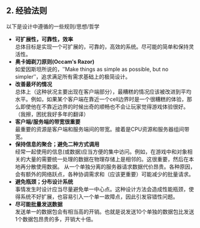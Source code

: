 ## 2. 经验法则

以下是设计中遵循的一些规则/思想/哲学

* **可扩展性，可靠性，效率**  
  总体目标是实现一个可扩展的，可靠的，高效的系统。尽可能的简单和保持灵活性。
* **奥卡姆剃刀原则(Occamʹs Razor)**  
  如爱因斯坦所说的，ʺMake things as simple as possible, but no simplerʺ，追求满足所有需求基础上的极简设计。
* **改善最坏的情况**  
  总体上（这种状况主要出现在客户端部分），最糟糕的情况应该被改进到平均水平。例如，如果某个客户端在靠近一个cell边界时是一个很糟糕的体验，那么即使他在不靠近边界的时候出奇的顺畅也不会让玩家觉得游戏体验很好。（我擦，困扰我好多年的翻译）
* **客户端/服务端的带宽很重要**  
  最重要的资源是客户端和服务端间的带宽。接着是CPU资源和服务器组间带宽。
* **保持信息的聚合；避免二种方式调用**  
  经常一起使用的信息(或数据)应当方便的集中访问。例如，在游戏中和对象相关的大量的需要统一处理的数据在物理存储上是相邻的。这很重要，然后在本地再分散使用数据。
  从一个单独分离的服务器请求数据代价昂贵。各种原因，会有额外的网络跃点，各种协调需求和（应该更重要）可能减少的批量请求。
* **避免瓶颈；分布设计系统**  
  事情发生时设计应当尽量避免单一中心点。这种设计方法会造成性能瓶颈，使得系统不好扩展，也容易引入一个单一故障点，因此引发容错性问题。
* **尽可能批量发送数据**  
  发送单一的数据包会有相当高的开销。也就是说发送10个单独的数据包比发送1个数据包昂贵的多，开销大十倍。